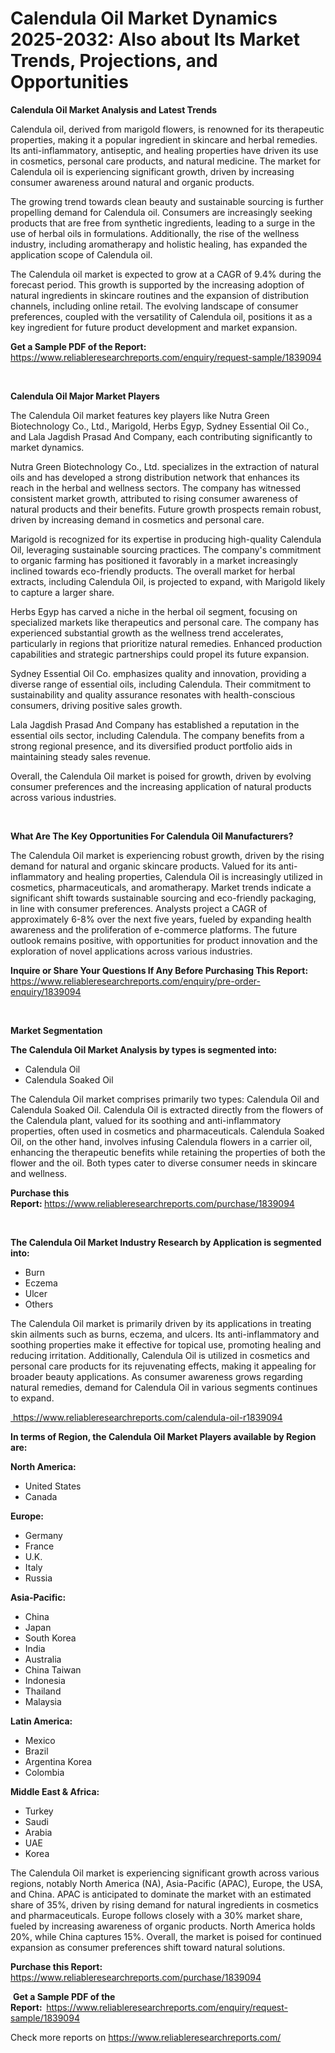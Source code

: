 <p><h1>Calendula Oil Market Dynamics 2025-2032: Also about Its Market Trends, Projections, and Opportunities</h1></p><p><strong>Calendula Oil Market Analysis and Latest Trends</strong></p>
<p><p>Calendula oil, derived from marigold flowers, is renowned for its therapeutic properties, making it a popular ingredient in skincare and herbal remedies. Its anti-inflammatory, antiseptic, and healing properties have driven its use in cosmetics, personal care products, and natural medicine. The market for Calendula oil is experiencing significant growth, driven by increasing consumer awareness around natural and organic products.</p><p>The growing trend towards clean beauty and sustainable sourcing is further propelling demand for Calendula oil. Consumers are increasingly seeking products that are free from synthetic ingredients, leading to a surge in the use of herbal oils in formulations. Additionally, the rise of the wellness industry, including aromatherapy and holistic healing, has expanded the application scope of Calendula oil.</p><p>The Calendula oil market is expected to grow at a CAGR of 9.4% during the forecast period. This growth is supported by the increasing adoption of natural ingredients in skincare routines and the expansion of distribution channels, including online retail. The evolving landscape of consumer preferences, coupled with the versatility of Calendula oil, positions it as a key ingredient for future product development and market expansion.</p></p>
<p><strong>Get a Sample PDF of the Report:&nbsp;</strong> <a href="https://www.reliableresearchreports.com/enquiry/request-sample/1839094?utm_campaign=3093&utm_medium=2&utm_source=Github&utm_content=ia&utm_term=01042025&utm_id=calendula-oil">https://www.reliableresearchreports.com/enquiry/request-sample/1839094</a></p>
<p>&nbsp;</p>
<p><strong>Calendula Oil Major Market Players</strong></p>
<p><p>The Calendula Oil market features key players like Nutra Green Biotechnology Co., Ltd., Marigold, Herbs Egyp, Sydney Essential Oil Co., and Lala Jagdish Prasad And Company, each contributing significantly to market dynamics.</p><p>Nutra Green Biotechnology Co., Ltd. specializes in the extraction of natural oils and has developed a strong distribution network that enhances its reach in the herbal and wellness sectors. The company has witnessed consistent market growth, attributed to rising consumer awareness of natural products and their benefits. Future growth prospects remain robust, driven by increasing demand in cosmetics and personal care.</p><p>Marigold is recognized for its expertise in producing high-quality Calendula Oil, leveraging sustainable sourcing practices. The company's commitment to organic farming has positioned it favorably in a market increasingly inclined towards eco-friendly products. The overall market for herbal extracts, including Calendula Oil, is projected to expand, with Marigold likely to capture a larger share.</p><p>Herbs Egyp has carved a niche in the herbal oil segment, focusing on specialized markets like therapeutics and personal care. The company has experienced substantial growth as the wellness trend accelerates, particularly in regions that prioritize natural remedies. Enhanced production capabilities and strategic partnerships could propel its future expansion.</p><p>Sydney Essential Oil Co. emphasizes quality and innovation, providing a diverse range of essential oils, including Calendula. Their commitment to sustainability and quality assurance resonates with health-conscious consumers, driving positive sales growth.</p><p>Lala Jagdish Prasad And Company has established a reputation in the essential oils sector, including Calendula. The company benefits from a strong regional presence, and its diversified product portfolio aids in maintaining steady sales revenue. </p><p>Overall, the Calendula Oil market is poised for growth, driven by evolving consumer preferences and the increasing application of natural products across various industries.</p></p>
<p>&nbsp;</p>
<p><strong>What Are The Key Opportunities For Calendula Oil Manufacturers?</strong></p>
<p><p>The Calendula Oil market is experiencing robust growth, driven by the rising demand for natural and organic skincare products. Valued for its anti-inflammatory and healing properties, Calendula Oil is increasingly utilized in cosmetics, pharmaceuticals, and aromatherapy. Market trends indicate a significant shift towards sustainable sourcing and eco-friendly packaging, in line with consumer preferences. Analysts project a CAGR of approximately 6-8% over the next five years, fueled by expanding health awareness and the proliferation of e-commerce platforms. The future outlook remains positive, with opportunities for product innovation and the exploration of novel applications across various industries.</p></p>
<p><strong>Inquire or Share Your Questions If Any Before Purchasing This Report:</strong> <a href="https://www.reliableresearchreports.com/enquiry/pre-order-enquiry/1839094?utm_campaign=3093&utm_medium=2&utm_source=Github&utm_content=ia&utm_term=01042025&utm_id=calendula-oil">https://www.reliableresearchreports.com/enquiry/pre-order-enquiry/1839094</a></p>
<p>&nbsp;</p>
<p><strong>Market Segmentation</strong></p>
<p><strong>The Calendula Oil Market Analysis by types is segmented into:</strong></p>
<p><ul><li>Calendula Oil</li><li>Calendula Soaked Oil</li></ul></p>
<p><p>The Calendula Oil market comprises primarily two types: Calendula Oil and Calendula Soaked Oil. Calendula Oil is extracted directly from the flowers of the Calendula plant, valued for its soothing and anti-inflammatory properties, often used in cosmetics and pharmaceuticals. Calendula Soaked Oil, on the other hand, involves infusing Calendula flowers in a carrier oil, enhancing the therapeutic benefits while retaining the properties of both the flower and the oil. Both types cater to diverse consumer needs in skincare and wellness.</p></p>
<p><strong>Purchase this Report:&nbsp;</strong><a href="https://www.reliableresearchreports.com/purchase/1839094?utm_campaign=3093&utm_medium=2&utm_source=Github&utm_content=ia&utm_term=01042025&utm_id=calendula-oil">https://www.reliableresearchreports.com/purchase/1839094</a></p>
<p>&nbsp;</p>
<p><strong>The Calendula Oil Market Industry Research by Application is segmented into:</strong></p>
<p><ul><li>Burn</li><li>Eczema</li><li>Ulcer</li><li>Others</li></ul></p>
<p><p>The Calendula Oil market is primarily driven by its applications in treating skin ailments such as burns, eczema, and ulcers. Its anti-inflammatory and soothing properties make it effective for topical use, promoting healing and reducing irritation. Additionally, Calendula Oil is utilized in cosmetics and personal care products for its rejuvenating effects, making it appealing for broader beauty applications. As consumer awareness grows regarding natural remedies, demand for Calendula Oil in various segments continues to expand.</p></p>
<p><a href="https://www.reliableresearchreports.com/calendula-oil-r1839094?utm_campaign=3093&utm_medium=2&utm_source=Github&utm_content=ia&utm_term=01042025&utm_id=calendula-oil">&nbsp;https://www.reliableresearchreports.com/calendula-oil-r1839094</a></p>
<p><strong>In terms of Region, the Calendula Oil Market Players available by Region are:</strong></p>
<p>
    <p> <strong> North America: </strong>
        <ul>
            <li>United States</li>
            <li>Canada</li>
        </ul>
        </p> 
    <p> <strong> Europe: </strong>
        <ul>
            <li>Germany</li>
            <li>France</li>
            <li>U.K.</li>
            <li>Italy</li>
            <li>Russia</li>
        </ul>
        </p> 
    <p> <strong> Asia-Pacific: </strong>
        <ul>
            <li>China</li>
            <li>Japan</li>
            <li>South Korea</li>
            <li>India</li>
            <li>Australia</li>
            <li>China Taiwan</li>
            <li>Indonesia</li>
            <li>Thailand</li>
            <li>Malaysia</li>
        </ul>
        </p> 
    <p> <strong> Latin America: </strong>
        <ul>
            <li>Mexico</li>
            <li>Brazil</li>
            <li>Argentina Korea</li>
            <li>Colombia</li>
        </ul>
        </p> 
    <p> <strong> Middle East & Africa: </strong>
        <ul>
            <li>Turkey</li>
            <li>Saudi</li>
            <li>Arabia</li>
            <li>UAE</li>
            <li>Korea</li>
        </ul>
    </p>
    </p>
<p><p>The Calendula Oil market is experiencing significant growth across various regions, notably North America (NA), Asia-Pacific (APAC), Europe, the USA, and China. APAC is anticipated to dominate the market with an estimated share of 35%, driven by rising demand for natural ingredients in cosmetics and pharmaceuticals. Europe follows closely with a 30% market share, fueled by increasing awareness of organic products. North America holds 20%, while China captures 15%. Overall, the market is poised for continued expansion as consumer preferences shift toward natural solutions.</p></p>
<p><strong>Purchase this Report: </strong><a href="https://www.reliableresearchreports.com/purchase/1839094?utm_campaign=3093&utm_medium=2&utm_source=Github&utm_content=ia&utm_term=01042025&utm_id=calendula-oil">https://www.reliableresearchreports.com/purchase/1839094</a></p>
<p>&nbsp;<strong>Get a Sample PDF of the Report:&nbsp;&nbsp;</strong><a href="https://www.reliableresearchreports.com/enquiry/request-sample/1839094?utm_campaign=3093&utm_medium=2&utm_source=Github&utm_content=ia&utm_term=01042025&utm_id=calendula-oil">https://www.reliableresearchreports.com/enquiry/request-sample/1839094</a></p>
<p><strong></strong></p>
<p>Check more reports on <a href="https://www.reliableresearchreports.com/?utm_campaign=3093&utm_medium=2&utm_source=Github&utm_content=ia&utm_term=01042025&utm_id=calendula-oil">https://www.reliableresearchreports.com/</a></p>